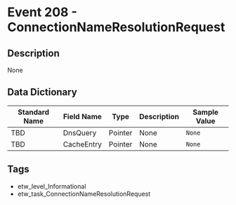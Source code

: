 # Event 208 - ConnectionNameResolutionRequest

## Description
None

## Data Dictionary
|Standard Name|Field Name|Type|Description|Sample Value|
|---|---|---|---|---|
|TBD|DnsQuery|Pointer|None|`None`|
|TBD|CacheEntry|Pointer|None|`None`|

## Tags
* etw_level_Informational
* etw_task_ConnectionNameResolutionRequest